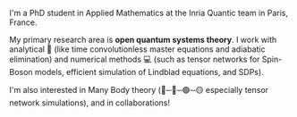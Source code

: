 I'm a PhD student in Applied Mathematics at the Inria Quantic team in Paris, France. 

My primary research area is **open quantum systems theory**. I work with analytical 📝 (like time convolutionless master equations and adiabatic elimination) and numerical methods 💻 (such as tensor networks for Spin-Boson models, efficient simulation of Lindblad equations, and SDPs).

I'm also interested in Many Body theory (🔵─🔴─🟢─🟡 especially tensor network simulations), and in collaborations!

<!--
**angelariva/angelariva** is a ✨ _special_ ✨ repository because its `README.md` (this file) appears on your GitHub profile.

Here are some ideas to get you started:

- 🔭 I’m currently working on ...
- 🌱 I’m currently learning ...
- 👯 I’m looking to collaborate on ...
- 🤔 I’m looking for help with ...
- 💬 Ask me about ...
- 📫 How to reach me: ...
- 😄 Pronouns: ...
- ⚡ Fun fact: ...
-->
